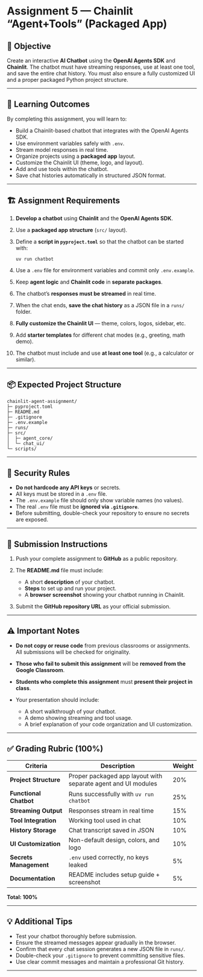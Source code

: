 # **Assignment 5 — Chainlit “Agent+Tools” (Packaged App)**

## 🎯 **Objective**

Create an interactive **AI Chatbot** using the **OpenAI Agents SDK** and **Chainlit**.
The chatbot must have streaming responses, use at least one tool, and save the entire chat history.
You must also ensure a fully customized UI and a proper packaged Python project structure.

---

## 🧠 **Learning Outcomes**

By completing this assignment, you will learn to:

- Build a Chainlit-based chatbot that integrates with the OpenAI Agents SDK.
- Use environment variables safely with `.env`.
- Stream model responses in real time.
- Organize projects using a **packaged app** layout.
- Customize the Chainlit UI (theme, logo, and layout).
- Add and use tools within the chatbot.
- Save chat histories automatically in structured JSON format.

---

## 🏗️ **Assignment Requirements**

1. **Develop a chatbot** using **Chainlit** and the **OpenAI Agents SDK**.
2. Use a **packaged app structure** (`src/` layout).
3. Define a **script in `pyproject.toml`** so that the chatbot can be started with:

   ```
   uv run chatbot
   ```

4. Use a `.env` file for environment variables and commit only `.env.example`.
5. Keep **agent logic** and **Chainlit code** in **separate packages**.
6. The chatbot’s **responses must be streamed** in real time.
7. When the chat ends, **save the chat history** as a JSON file in a `runs/` folder.
8. **Fully customize the Chainlit UI** — theme, colors, logos, sidebar, etc.
9. Add **starter templates** for different chat modes (e.g., greeting, math demo).
10. The chatbot must include and use **at least one tool** (e.g., a calculator or similar).

---

## 📦 **Expected Project Structure**

```
chainlit-agent-assignment/
├─ pyproject.toml
├─ README.md
├─ .gitignore
├─ .env.example
├─ runs/
├─ src/
│  ├─ agent_core/
│  └─ chat_ui/
└─ scripts/
```

---

## 🔐 **Security Rules**

- **Do not hardcode any API keys** or secrets.
- All keys must be stored in a `.env` file.
- The `.env.example` file should only show variable names (no values).
- The real `.env` file must be **ignored via `.gitignore`**.
- Before submitting, double-check your repository to ensure no secrets are exposed.

---

## 🧾 **Submission Instructions**

1. Push your complete assignment to **GitHub** as a public repository.
2. The **README.md** file must include:

   - A short **description** of your chatbot.
   - **Steps** to set up and run your project.
   - A **browser screenshot** showing your chatbot running in Chainlit.

3. Submit the **GitHub repository URL** as your official submission.

---

## ⚠️ **Important Notes**

- **Do not copy or reuse code** from previous classrooms or assignments.
  All submissions will be checked for originality.
- **Those who fail to submit this assignment** will be **removed from the Google Classroom**.
- **Students who complete this assignment** must **present their project in class**.
- Your presentation should include:

  - A short walkthrough of your chatbot.
  - A demo showing streaming and tool usage.
  - A brief explanation of your code organization and UI customization.

---

## ✅ **Grading Rubric (100%)**

| Criteria               | Description                                                   | Weight |
| ---------------------- | ------------------------------------------------------------- | ------ |
| **Project Structure**  | Proper packaged app layout with separate agent and UI modules | 20%    |
| **Functional Chatbot** | Runs successfully with `uv run chatbot`                       | 25%    |
| **Streaming Output**   | Responses stream in real time                                 | 15%    |
| **Tool Integration**   | Working tool used in chat                                     | 10%    |
| **History Storage**    | Chat transcript saved in JSON                                 | 10%    |
| **UI Customization**   | Non-default design, colors, and logo                          | 10%    |
| **Secrets Management** | `.env` used correctly, no keys leaked                         | 5%     |
| **Documentation**      | README includes setup guide + screenshot                      | 5%     |

**Total: 100%**

---

## 💡 **Additional Tips**

- Test your chatbot thoroughly before submission.
- Ensure the streamed messages appear gradually in the browser.
- Confirm that every chat session generates a new JSON file in `runs/`.
- Double-check your `.gitignore` to prevent committing sensitive files.
- Use clear commit messages and maintain a professional Git history.

---
